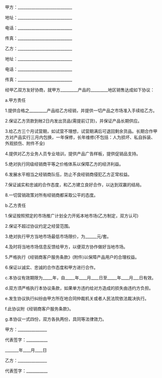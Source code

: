 
 


甲方：____________________________


地址：____________________________


电话：____________________________


传真：____________________________


乙方：____________________________


地址：____________________________


电话：____________________________


传真：____________________________


经甲乙双方友好协商，就甲方_________产品的_________地区销售达成如下协议：


a.甲方责任


1.提供合格之_________产品给乙方经销，并提供一切产品之市场准入手续给乙方。


2.保证乙方货款到帐2日内发出货品(需提前订货)，并保证产品长期供应。


3.给乙方三个月试营期，如试营不理想，试营期满后可退回剩余货品。长期合作甲方对产品实行三月内包换，一年保修，长年维修(不包括：人为损坏、私自拆装、外观损伤、附件不全)


4.提供对乙方业务人员专业培训，提供产品广告样板，提供促销品支持。


5.绝对执行同级经销商平等之价格体系以保障乙方的经济利益。


6.发展水平相当之经销商队伍，防止不良经销商侵犯乙方正常权益。


7.保证诚实和忠诚的合作态度，和乙方建立良好合作，以达到双赢的结局。


8.一切营销政策对所有经销商都采取公平的态度。


b.乙方责任


1.保证按照预定的市场推广计划全力开拓本地市场(乙方制定，双方认可)


2.保证不超过协议约定之经营范围。


3.绝对执行甲方当地市场最低市场限价，为______元/套。


4.及时将当地市场信息反馈给甲方，以便双方协作做好当地市场。


5.严格执行《经销商客户服务条款》(附件)以保障产品用户的合理权益。


6.保证以诚实、忠诚的合作态度和甲方进行合作。


c.本协议有效期限为_____年，自_____年____月____日至_____年____月___日有效。


d.双方须严格执行本协议条款，如果单方违约给对方造成的损失由违约方负担。


e.发生协议执行纠纷由甲方所在地合同仲裁机关或者人民法院依法裁决执行。


f.此协议附《经销商客户服务条款》。


g.本协议一式四份，双方各执两份，具同等法律效力。


甲方：_______________


代表签字：___________


_______年____月____日


乙方：_______________


代表签字：___________
 


 

 
 
 
 
 
  


  
 

  


  


  
 
 
 
 

